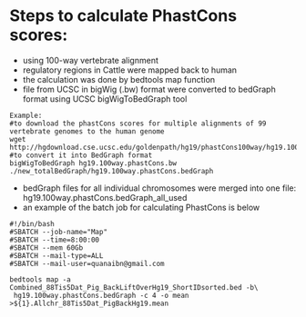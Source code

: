 # Steps to calculate PhastCons scores:
- using 100-way vertebrate alignment
- regulatory regions in Cattle were mapped back to human
- the calculation was done by bedtools map function
- file from UCSC in bigWig (.bw) format were converted to bedGraph format using UCSC bigWigToBedGraph tool
```
Example:
#to download the phastCons scores for multiple alignments of 99 vertebrate genomes to the human genome
wget http://hgdownload.cse.ucsc.edu/goldenpath/hg19/phastCons100way/hg19.100way.phastCons.bw
#to convert it into BedGraph format
bigWigToBedGraph hg19.100way.phastCons.bw ./new_totalBedGraph/hg19.100way.phastCons.bedGraph
```
- bedGraph files for all individual chromosomes were merged into one file: hg19.100way.phastCons.bedGraph_all_used  
- an example of the batch job for calculating PhastCons is below
```
#!/bin/bash
#SBATCH --job-name="Map"
#SBATCH --time=8:00:00
#SBATCH --mem 60Gb
#SBATCH --mail-type=ALL
#SBATCH --mail-user=quanaibn@gmail.com

bedtools map -a Combined_88Tis5Dat_Pig_BackLiftOverHg19_ShortIDsorted.bed -b\
 hg19.100way.phastCons.bedGraph -c 4 -o mean >${1}.Allchr_88Tis5Dat_PigBackHg19.mean
```
